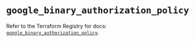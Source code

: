 # `google_binary_authorization_policy`

Refer to the Terraform Registry for docs: [`google_binary_authorization_policy`](https://registry.terraform.io/providers/hashicorp/google/6.43.0/docs/resources/binary_authorization_policy).

